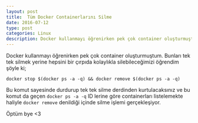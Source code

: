 ```yaml
---
layout: post
title:  Tüm Docker Containerlarını Silme
date: 2016-07-12
type: post
categories: Linux
description: Docker kullanmayı öğrenirken pek çok container oluşturmuştum.bunları tek tek silmek yerine hepsini bir çırpıda
---
```


Docker kullanmayı öğrenirken pek çok container oluşturmuştum. Bunları tek tek silmek yerine hepsini bir çırpıda kolaylıkla silebileceğimizi öğrendim şöyle ki;

```console
docker stop $(docker ps -a -q) && docker remove $(docker ps -a -q)
```

Bu komut sayesinde durdurup tek tek silme derdinden kurtulacaksınız ve bu komut da geçen `docker ps -a -q` ID lerine göre containerları listelemekte haliyle `docker remove` denildiği içinde silme işlemi gerçekleşiyor.

Öptüm bye <3
